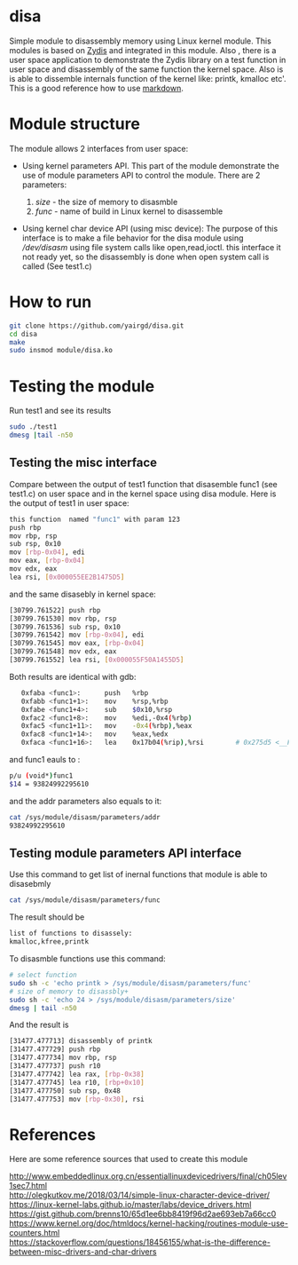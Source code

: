 # disa
Simple module to disassembly memory using Linux kernel module. This modules is based on [Zydis](https://github.com/zyantific/zydis) and integrated in this module. Also , there is a user space application to demonstrate  the Zydis library on a test function in user space and disassembly of the same function the kernel space. Also is is able to dissemble internals function of the kernel like: printk, kmalloc etc'. This is a good reference how to use [markdown](https://daringfireball.net/projects/markdown/basics).

# Module structure
The module allows 2 interfaces from user space: 
* Using kernel parameters API. 
    This part of the module demonstrate the use of module parameters API to control the module. There are 2 parameters:
    
    1. *size* - the size of memory to disasmble
    2. *func* - name of build in Linux kernel to disassemble 
    
* Using kernel char device API (using misc device):
The purpose of this interface is to make a file behavior for the disa module using */dev/disasm* using file system calls like open,read,ioctl. this interface  it not ready yet, so the disassembly is done when open system call is called (See test1.c)


# How to run
```bash
git clone https://github.com/yairgd/disa.git
cd disa
make 
sudo insmod module/disa.ko
```

# Testing the module
Run test1 and see its results
```bash
sudo ./test1
dmesg |tail -n50
```

## Testing the misc interface
Compare between the output of test1 function that disasemble func1 (see test1.c) on user space and in the kernel space using disa module. Here is the output of test1 in user space:
```bash
this function  named "func1" with param 123
push rbp
mov rbp, rsp
sub rsp, 0x10
mov [rbp-0x04], edi
mov eax, [rbp-0x04]
mov edx, eax
lea rsi, [0x000055EE2B1475D5]
```
and the same disasebly in kernel space:
```bash
[30799.761522] push rbp
[30799.761530] mov rbp, rsp
[30799.761536] sub rsp, 0x10
[30799.761542] mov [rbp-0x04], edi
[30799.761545] mov eax, [rbp-0x04]
[30799.761548] mov edx, eax
[30799.761552] lea rsi, [0x000055F50A1455D5]
```
Both results are identical with gdb:
```bash
   0xfaba <func1>:	    push   %rbp
   0xfabb <func1+1>:    mov    %rsp,%rbp
   0xfabe <func1+4>:    sub    $0x10,%rsp
   0xfac2 <func1+8>:    mov    %edi,-0x4(%rbp)
   0xfac5 <func1+11>:   mov    -0x4(%rbp),%eax
   0xfac8 <func1+14>:   mov    %eax,%edx
   0xfaca <func1+16>:   lea    0x17b04(%rip),%rsi        # 0x275d5 <__FUNCTION__.3489>
```
and func1 eauls to :
```bash
p/u (void*)func1
$14 = 93824992295610
```
and the addr parameters also equals  to it:
```bash
cat /sys/module/disasm/parameters/addr 
93824992295610
```
## Testing module parameters API interface
Use this command to get list of inernal functions that module is able to disasebmly 
```bash
cat /sys/module/disasm/parameters/func 
```
The result should be 
```bash
list of functions to disassely:
kmalloc,kfree,printk
```
To disasmble functions use this command:
```bash
# select function 
sudo sh -c 'echo printk > /sys/module/disasm/parameters/func'
# size of memory to disassbly+
sudo sh -c 'echo 24 > /sys/module/disasm/parameters/size'
dmesg | tail -n50
```
And the result is
```bash
[31477.477713] disassembly of printk
[31477.477729] push rbp
[31477.477734] mov rbp, rsp
[31477.477737] push r10
[31477.477742] lea rax, [rbp-0x38]
[31477.477745] lea r10, [rbp+0x10]
[31477.477750] sub rsp, 0x48
[31477.477753] mov [rbp-0x30], rsi
```

# References
Here are some reference sources that used to create this module

http://www.embeddedlinux.org.cn/essentiallinuxdevicedrivers/final/ch05lev1sec7.html</br>
http://olegkutkov.me/2018/03/14/simple-linux-character-device-driver/</br>
https://linux-kernel-labs.github.io/master/labs/device_drivers.html</br>
https://gist.github.com/brenns10/65d1ee6bb8419f96d2ae693eb7a66cc0</br>
https://www.kernel.org/doc/htmldocs/kernel-hacking/routines-module-use-counters.html</br>
https://stackoverflow.com/questions/18456155/what-is-the-difference-between-misc-drivers-and-char-drivers</br>
